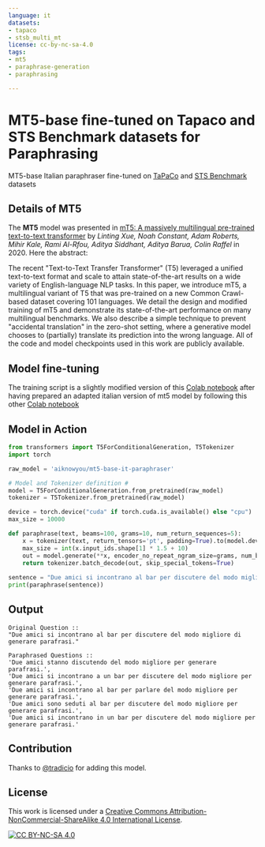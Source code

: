 ```yaml
---
language: it
datasets: 
- tapaco
- stsb_multi_mt
license: cc-by-nc-sa-4.0
tags:
- mt5
- paraphrase-generation
- paraphrasing

---
```


# MT5-base fine-tuned on Tapaco and STS Benchmark datasets for Paraphrasing

MT5-base Italian paraphraser fine-tuned on [TaPaCo](https://huggingface.co/datasets/tapaco) and [STS Benchmark](https://huggingface.co/datasets/stsb_multi_mt) datasets

## Details of MT5

The **MT5** model was presented in [mT5: A massively multilingual pre-trained text-to-text transformer](https://arxiv.org/abs/2010.11934) by *Linting Xue, Noah Constant, Adam Roberts, Mihir Kale, Rami Al-Rfou, Aditya Siddhant, Aditya Barua, Colin Raffel* in 2020. Here the abstract:

The recent "Text-to-Text Transfer Transformer" (T5) leveraged a unified text-to-text format and scale to attain state-of-the-art results on a wide variety of English-language NLP tasks. In this paper, we introduce mT5, a multilingual variant of T5 that was pre-trained on a new Common Crawl-based dataset covering 101 languages. We detail the design and modified training of mT5 and demonstrate its state-of-the-art performance on many multilingual benchmarks. We also describe a simple technique to prevent "accidental translation" in the zero-shot setting, where a generative model chooses to (partially) translate its prediction into the wrong language. All of the code and model checkpoints used in this work are publicly available.

## Model fine-tuning

The training script is a slightly modified version of this [Colab notebook](https://colab.research.google.com/drive/1DGeF190gJ3DjRFQiwhFuZalp427iqJNQ) after having prepared an adapted italian version of mt5 model by following this other [Colab notebook](https://gist.github.com/avidale/44cd35bfcdaf8bedf51d97c468cc8001)

## Model in Action

```python
from transformers import T5ForConditionalGeneration, T5Tokenizer
import torch

raw_model = 'aiknowyou/mt5-base-it-paraphraser'

# Model and Tokenizer definition #
model = T5ForConditionalGeneration.from_pretrained(raw_model)
tokenizer = T5Tokenizer.from_pretrained(raw_model)

device = torch.device("cuda" if torch.cuda.is_available() else "cpu")
max_size = 10000

def paraphrase(text, beams=100, grams=10, num_return_sequences=5):
    x = tokenizer(text, return_tensors='pt', padding=True).to(model.device)
    max_size = int(x.input_ids.shape[1] * 1.5 + 10)
    out = model.generate(**x, encoder_no_repeat_ngram_size=grams, num_beams=beams, num_return_sequences=num_return_sequences, max_length=max_size)
    return tokenizer.batch_decode(out, skip_special_tokens=True)
  
sentence = "Due amici si incontrano al bar per discutere del modo migliore di generare parafrasi."
print(paraphrase(sentence))

```

## Output
```
Original Question ::
"Due amici si incontrano al bar per discutere del modo migliore di generare parafrasi."

Paraphrased Questions :: 
'Due amici stanno discutendo del modo migliore per generare parafrasi.', 
'Due amici si incontrano a un bar per discutere del modo migliore per generare parafrasi.', 
'Due amici si incontrano al bar per parlare del modo migliore per generare parafrasi.', 
'Due amici sono seduti al bar per discutere del modo migliore per generare parafrasi.', 
'Due amici si incontrano in un bar per discutere del modo migliore per generare parafrasi.'
```

## Contribution

Thanks to [@tradicio](https://huggingface.co/tradicio) for adding this model.

## License

This work is licensed under a
[Creative Commons Attribution-NonCommercial-ShareAlike 4.0 International License][cc-by-nc-sa].

[![CC BY-NC-SA 4.0][cc-by-nc-sa-image]][cc-by-nc-sa]

[cc-by-nc-sa]: http://creativecommons.org/licenses/by-nc-sa/4.0/
[cc-by-nc-sa-image]: https://licensebuttons.net/l/by-nc-sa/4.0/88x31.png
